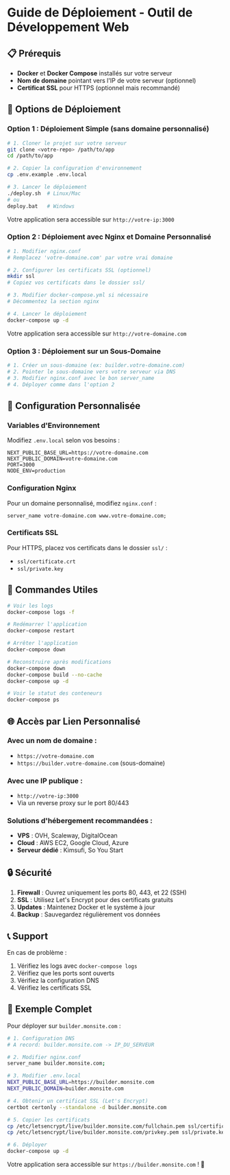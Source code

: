 # Guide de Déploiement - Outil de Développement Web

## 📋 Prérequis

- **Docker** et **Docker Compose** installés sur votre serveur
- **Nom de domaine** pointant vers l'IP de votre serveur (optionnel)
- **Certificat SSL** pour HTTPS (optionnel mais recommandé)

## 🚀 Options de Déploiement

### Option 1 : Déploiement Simple (sans domaine personnalisé)

```bash
# 1. Cloner le projet sur votre serveur
git clone <votre-repo> /path/to/app
cd /path/to/app

# 2. Copier la configuration d'environnement
cp .env.example .env.local

# 3. Lancer le déploiement
./deploy.sh  # Linux/Mac
# ou
deploy.bat   # Windows
```

Votre application sera accessible sur `http://votre-ip:3000`

### Option 2 : Déploiement avec Nginx et Domaine Personnalisé

```bash
# 1. Modifier nginx.conf
# Remplacez 'votre-domaine.com' par votre vrai domaine

# 2. Configurer les certificats SSL (optionnel)
mkdir ssl
# Copiez vos certificats dans le dossier ssl/

# 3. Modifier docker-compose.yml si nécessaire
# Décommentez la section nginx

# 4. Lancer le déploiement
docker-compose up -d
```

Votre application sera accessible sur `http://votre-domaine.com`

### Option 3 : Déploiement sur un Sous-Domaine

```bash
# 1. Créer un sous-domaine (ex: builder.votre-domaine.com)
# 2. Pointer le sous-domaine vers votre serveur via DNS
# 3. Modifier nginx.conf avec le bon server_name
# 4. Déployer comme dans l'option 2
```

## 📝 Configuration Personnalisée

### Variables d'Environnement

Modifiez `.env.local` selon vos besoins :

```env
NEXT_PUBLIC_BASE_URL=https://votre-domaine.com
NEXT_PUBLIC_DOMAIN=votre-domaine.com
PORT=3000
NODE_ENV=production
```

### Configuration Nginx

Pour un domaine personnalisé, modifiez `nginx.conf` :

```nginx
server_name votre-domaine.com www.votre-domaine.com;
```

### Certificats SSL

Pour HTTPS, placez vos certificats dans le dossier `ssl/` :
- `ssl/certificate.crt`
- `ssl/private.key`

## 🔧 Commandes Utiles

```bash
# Voir les logs
docker-compose logs -f

# Redémarrer l'application
docker-compose restart

# Arrêter l'application
docker-compose down

# Reconstruire après modifications
docker-compose down
docker-compose build --no-cache
docker-compose up -d

# Voir le statut des conteneurs
docker-compose ps
```

## 🌐 Accès par Lien Personnalisé

### Avec un nom de domaine :
- `https://votre-domaine.com`
- `https://builder.votre-domaine.com` (sous-domaine)

### Avec une IP publique :
- `http://votre-ip:3000`
- Via un reverse proxy sur le port 80/443

### Solutions d'hébergement recommandées :
- **VPS** : OVH, Scaleway, DigitalOcean
- **Cloud** : AWS EC2, Google Cloud, Azure
- **Serveur dédié** : Kimsufi, So You Start

## 🔒 Sécurité

1. **Firewall** : Ouvrez uniquement les ports 80, 443, et 22 (SSH)
2. **SSL** : Utilisez Let's Encrypt pour des certificats gratuits
3. **Updates** : Maintenez Docker et le système à jour
4. **Backup** : Sauvegardez régulièrement vos données

## 📞 Support

En cas de problème :
1. Vérifiez les logs avec `docker-compose logs`
2. Vérifiez que les ports sont ouverts
3. Vérifiez la configuration DNS
4. Vérifiez les certificats SSL

## 🎯 Exemple Complet

Pour déployer sur `builder.monsite.com` :

```bash
# 1. Configuration DNS
# A record: builder.monsite.com -> IP_DU_SERVEUR

# 2. Modifier nginx.conf
server_name builder.monsite.com;

# 3. Modifier .env.local
NEXT_PUBLIC_BASE_URL=https://builder.monsite.com
NEXT_PUBLIC_DOMAIN=builder.monsite.com

# 4. Obtenir un certificat SSL (Let's Encrypt)
certbot certonly --standalone -d builder.monsite.com

# 5. Copier les certificats
cp /etc/letsencrypt/live/builder.monsite.com/fullchain.pem ssl/certificate.crt
cp /etc/letsencrypt/live/builder.monsite.com/privkey.pem ssl/private.key

# 6. Déployer
docker-compose up -d
```

Votre application sera accessible sur `https://builder.monsite.com` ! 🎉